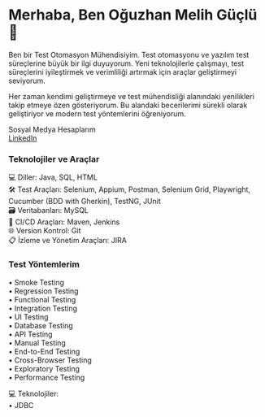 # Merhaba, Ben Oğuzhan Melih Güçlü 👋  
Ben bir Test Otomasyon Mühendisiyim. Test otomasyonu ve yazılım test süreçlerine büyük bir ilgi duyuyorum. Yeni teknolojilerle çalışmayı, test süreçlerini iyileştirmek ve verimliliği artırmak için araçlar geliştirmeyi seviyorum.  

Her zaman kendimi geliştirmeye ve test mühendisliği alanındaki yenilikleri takip etmeye özen gösteriyorum. Bu alandaki becerilerimi sürekli olarak geliştiriyor ve modern test yöntemlerini öğreniyorum.  

Sosyal Medya Hesaplarım  
[LinkedIn](https://www.linkedin.com/in/oguzhanmelihguclu)




### Teknolojiler ve Araçlar  
💻 Diller: Java, SQL, HTML  
🛠 Test Araçları: Selenium, Appium, Postman, Selenium Grid, Playwright, Cucumber (BDD with Gherkin), TestNG, JUnit  
🗃 Veritabanları: MySQL  
🚀 CI/CD Araçları: Maven, Jenkins  
🌐 Version Kontrol: Git  
📋 İzleme ve Yönetim Araçları: JIRA  
### Test Yöntemlerim  
• Smoke Testing  
• Regression Testing  
• Functional Testing  
• Integration Testing  
• UI Testing  
• Database Testing  
• API Testing  
• Manual Testing  
• End-to-End Testing  
• Cross-Browser Testing  
• Exploratory Testing  
• Performance Testing  

💻 Teknolojiler:  
• JDBC  
